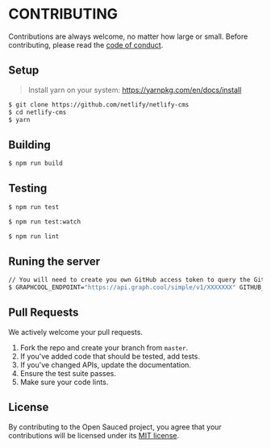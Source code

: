 # CONTRIBUTING

Contributions are always welcome, no matter how large or small. Before contributing,
please read the [code of conduct](CODE_OF_CONDUCT.md).

## Setup

> Install yarn on your system: https://yarnpkg.com/en/docs/install

```sh
$ git clone https://github.com/netlify/netlify-cms
$ cd netlify-cms
$ yarn
```

## Building

```sh
$ npm run build
```

## Testing

```sh
$ npm run test
```

```sh
$ npm run test:watch
```

```sh
$ npm run lint
```

## Runing the server

```sh
// You will need to create you own GitHub access token to query the GitHub API
$ GRAPHCOOL_ENDPOINT="https://api.graph.cool/simple/v1/XXXXXXX" GITHUB_TOKEN="XXXXXXXXX" npm start
```

## Pull Requests

We actively welcome your pull requests.

1. Fork the repo and create your branch from `master`.
2. If you've added code that should be tested, add tests.
3. If you've changed APIs, update the documentation.
4. Ensure the test suite passes.
5. Make sure your code lints.

## License

By contributing to the Open Sauced project, you agree that your contributions will be licensed
under its [MIT license](LICENSE).
